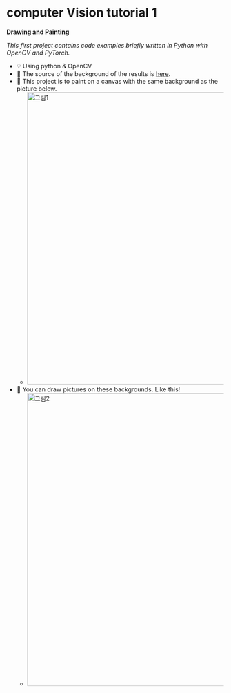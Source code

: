 # computer Vision tutorial 1

**Drawing and Painting**

*This first project contains code examples briefly written in Python with OpenCV and PyTorch.*

- 💡 Using python & OpenCV
- 🎡 The source of the background of the results is [here](https://github.com/MariyaSha/OpenCV_DrawImages).
- 🚀 This project is to paint on a canvas with the same background as the picture below.
  - <img width="676" alt="그림1" src="https://user-images.githubusercontent.com/90232567/225294334-cb24bb7c-e0a4-4d42-b939-cce5902d733d.png">
- 🌄 You can draw pictures on these backgrounds. Like this!
  - <img width="678" alt="그림2" src="https://user-images.githubusercontent.com/90232567/225294651-1dd453a4-d713-47b2-94b4-e836f0b5ab91.png">
